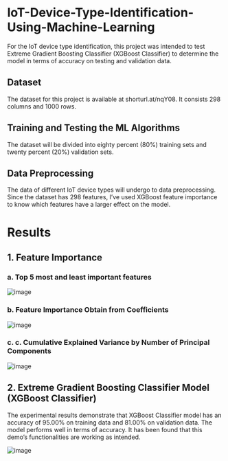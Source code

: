 # IoT-Device-Type-Identification-Using-Machine-Learning
For the IoT device type identification, this project was intended to test Extreme Gradient Boosting Classifier (XGBoost Classifier) to determine the model in terms of accuracy on testing and validation data.

## Dataset
The dataset for this project is available at shorturl.at/nqY08. It consists 298 columns and 1000 rows.

## Training and Testing the ML Algorithms
The dataset will be divided into eighty percent (80%) training sets and twenty percent (20%) validation sets.

## Data Preprocessing
The data of different IoT device types will undergo to data preprocessing. Since the dataset has 298 features, I’ve used XGBoost feature importance to know which features have a larger effect on the model.

# Results

## 1. Feature Importance
### a. Top 5 most and least important features
![image](https://user-images.githubusercontent.com/22261606/198205722-13c38ad6-2293-4e14-8aff-8a0ab2180ffa.png)
### b. Feature Importance Obtain from Coefficients
![image](https://user-images.githubusercontent.com/22261606/198205786-8409c076-135a-4e6c-ad3c-7dbf08b622cc.png)
### c. c.	Cumulative Explained Variance by Number of Principal Components
![image](https://user-images.githubusercontent.com/22261606/198205832-1ae366a9-7dcc-4dd1-b2ab-71b6a0ce3e85.png)

## 2. Extreme Gradient Boosting Classifier Model (XGBoost Classifier)
The experimental results demonstrate that XGBoost Classifier model has an accuracy of 95.00% on training data and 81.00% on validation data. The model performs well in terms of accuracy. It has been found that this demo’s functionalities are working as intended.

![image](https://user-images.githubusercontent.com/22261606/198205939-eae728a0-a840-4037-ba70-4d67e13353c6.png)
